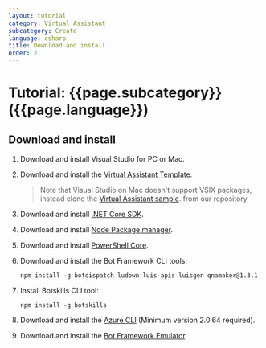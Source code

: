 ```yaml
---
layout: tutorial
category: Virtual Assistant
subcategory: Create
language: csharp
title: Download and install
order: 2
---
```


# Tutorial: {{page.subcategory}} ({{page.language}})

## Download and install

1. Download and install Visual Studio for PC or Mac.
1. Download and install the [Virtual Assistant Template](https://marketplace.visualstudio.com/items?itemName=BotBuilder.VirtualAssistantTemplate). 
    > Note that Visual Studio on Mac doesn't support VSIX packages, instead clone the [Virtual Assistant sample](https://github.com/microsoft/botframework-solutions/tree/master/templates/Virtual-Assistant-Template/csharp/Sample). from our repository
2. Download and install [.NET Core SDK](https://www.microsoft.com/net/download).  
3. Download and install [Node Package manager](https://nodejs.org/en/).
4. Download and install [PowerShell Core](https://docs.microsoft.com/en-us/powershell/scripting/install/installing-powershell?view=powershell-6).
5. Download and install the Bot Framework CLI tools:

   ```
   npm install -g botdispatch ludown luis-apis luisgen qnamaker@1.3.1
   ```
6. Install Botskills CLI tool:
   
   ```
   npm install -g botskills
   ```

7. Download and install the [Azure CLI](https://docs.microsoft.com/en-us/cli/azure/install-azure-cli-windows?view=azure-cli-latest) (Minimum version 2.0.64 required).
8. Download and install the [Bot Framework Emulator](https://aka.ms/botframework-emulator).